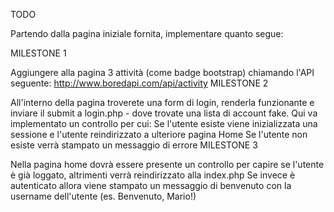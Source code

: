 TODO

Partendo dalla pagina iniziale fornita, implementare quanto segue:

MILESTONE 1

Aggiungere alla pagina 3 attività (come badge bootstrap) chiamando l'API seguente: http://www.boredapi.com/api/activity
MILESTONE 2

All'interno della pagina troverete una form di login, renderla funzionante e inviare il submit a login.php - dove trovate una lista di account fake. Qui va implementato un controllo per cui:
Se l'utente esiste viene inizializzata una sessione e l'utente reindirizzato a ulteriore pagina Home
Se l'utente non esiste verrà stampato un messaggio di errore
MILESTONE 3

Nella pagina home dovrà essere presente un controllo per capire se l'utente è già loggato, altrimenti verrà reindirizzato alla index.php Se invece è autenticato allora viene stampato un messaggio di benvenuto con la username dell'utente (es. Benvenuto, Mario!)